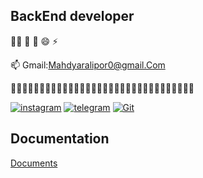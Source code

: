 
## BackEnd developer

🚫🐊 🧠 🤔  😄 ⚡️

📫 Gmail:Mahdyaralipor0@gmail.Com 

😵‍💫😵‍💫😵‍💫😵‍💫😵‍💫😵‍💫😵‍💫😵‍💫😵‍💫😵‍💫😵‍💫😵‍💫😵‍💫😵‍💫😵‍💫😵‍💫

[![instagram](https://img.shields.io/badge/instagram-0A66C2?style=for-the-badge&logo=instagram&logoColor=red)](https://www.instagram..com/mahdyarg)
[![telegram](https://img.shields.io/badge/telegram-1DA1F2?style=for-the-badge&logo=telegram&logoColor=white)](telegram.com/mahdyargg)
[![Git](https://img.shields.io/badge/git-1DA1F2?style=for-the-badge&logo=git&logoColor=white)](https://git.com/)


## Documentation

[Documents](https://linktodocumentation)
